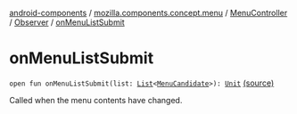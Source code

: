 [android-components](../../../index.md) / [mozilla.components.concept.menu](../../index.md) / [MenuController](../index.md) / [Observer](index.md) / [onMenuListSubmit](./on-menu-list-submit.md)

# onMenuListSubmit

`open fun onMenuListSubmit(list: `[`List`](https://kotlinlang.org/api/latest/jvm/stdlib/kotlin.collections/-list/index.html)`<`[`MenuCandidate`](../../../mozilla.components.concept.menu.candidate/-menu-candidate/index.md)`>): `[`Unit`](https://kotlinlang.org/api/latest/jvm/stdlib/kotlin/-unit/index.html) [(source)](https://github.com/mozilla-mobile/android-components/blob/master/components/concept/menu/src/main/java/mozilla/components/concept/menu/MenuController.kt#L39)

Called when the menu contents have changed.

